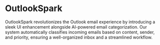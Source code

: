 # OutlookSpark
OutlookSpark revolutionizes the Outlook email experience by introducing a sleek UI enhancement alongside AI-powered email categorization. Our system automatically classifies incoming emails based on content, sender, and priority, ensuring a well-organized inbox and a streamlined workflow.

